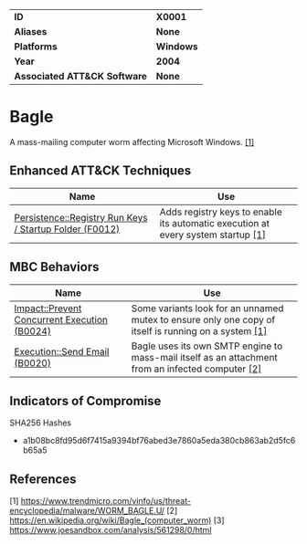 
<table>
<tr>
<td><b>ID</b></td>
<td><b>X0001</b></td>
</tr>
<tr>
<td><b>Aliases</b></td>
<td><b>None</b></td>
</tr>
<tr>
<td><b>Platforms</b></td>
<td><b>Windows</b></td>
</tr>
<tr>
<td><b>Year</b></td>
<td><b>2004</b></td>
</tr>
<tr>
<td><b>Associated ATT&CK Software</b></td>
<td><b>None</b></td>
</tr>
</table>


Bagle
=====
A mass-mailing computer worm affecting Microsoft Windows. [[1]](#1)

Enhanced ATT&CK Techniques
---------
|Name|Use|
|---|---|
|[Persistence::Registry Run Keys / Startup Folder (F0012)](../persistence/registry-run-keys-startup-folder.md)|Adds registry keys to enable its automatic execution at every system startup  [[1]](#1)|

MBC Behaviors
---------
|Name|Use|
|---|---|
|[Impact::Prevent Concurrent Execution (B0024)](../execution/prevent-concurrent-execution.md)|Some variants look for an unnamed mutex to ensure only one copy of itself is running on a system  [[1]](#1)|
|[Execution::Send Email (B0020)](../execution/send-email.md)|Bagle uses its own SMTP engine to mass-mail itself as an attachment from an infected computer  [[2]](#2)|

Indicators of Compromise
------------------------
SHA256 Hashes
- a1b08bc8fd95d6f7415a9394bf76abed3e7860a5eda380cb863ab2d5fc6b65a5

## References

<a name="1">[1]</a> https://www.trendmicro.com/vinfo/us/threat-encyclopedia/malware/WORM_BAGLE.U/
<a name="2">[2]</a> https://en.wikipedia.org/wiki/Bagle_(computer_worm)
<a name="3">[3]</a> https://www.joesandbox.com/analysis/561298/0/html
